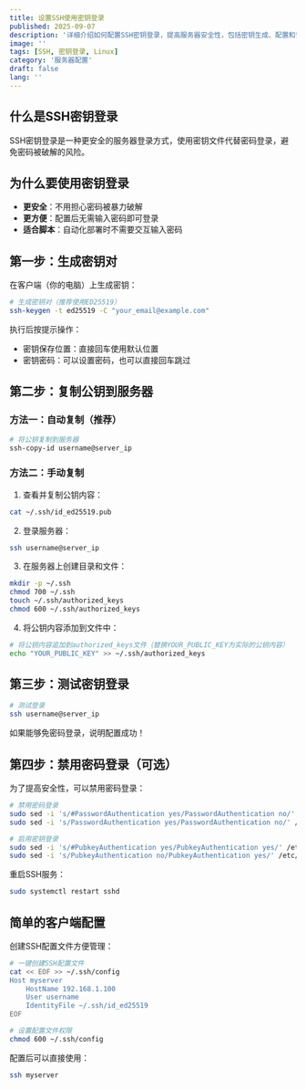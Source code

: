 ```yaml
---
title: 设置SSH使用密钥登录
published: 2025-09-07
description: '详细介绍如何配置SSH密钥登录，提高服务器安全性，包括密钥生成、配置和安全设置的完整指南'
image: ''
tags: [SSH, 密钥登录, Linux]
category: '服务器配置'
draft: false 
lang: ''
---
```


## 什么是SSH密钥登录

SSH密钥登录是一种更安全的服务器登录方式，使用密钥文件代替密码登录，避免密码被破解的风险。

## 为什么要使用密钥登录

- **更安全**：不用担心密码被暴力破解
- **更方便**：配置后无需输入密码即可登录
- **适合脚本**：自动化部署时不需要交互输入密码

## 第一步：生成密钥对

在客户端（你的电脑）上生成密钥：

```bash
# 生成密钥对（推荐使用ED25519）
ssh-keygen -t ed25519 -C "your_email@example.com"
```

执行后按提示操作：
- 密钥保存位置：直接回车使用默认位置
- 密钥密码：可以设置密码，也可以直接回车跳过

## 第二步：复制公钥到服务器

### 方法一：自动复制（推荐）

```bash
# 将公钥复制到服务器
ssh-copy-id username@server_ip
```

### 方法二：手动复制

1. 查看并复制公钥内容：
```bash
cat ~/.ssh/id_ed25519.pub
```

2. 登录服务器：
```bash
ssh username@server_ip
```

3. 在服务器上创建目录和文件：
```bash
mkdir -p ~/.ssh
chmod 700 ~/.ssh
touch ~/.ssh/authorized_keys
chmod 600 ~/.ssh/authorized_keys
```

4. 将公钥内容添加到文件中：
```bash
# 将公钥内容追加到authorized_keys文件（替换YOUR_PUBLIC_KEY为实际的公钥内容）
echo "YOUR_PUBLIC_KEY" >> ~/.ssh/authorized_keys
```

## 第三步：测试密钥登录

```bash
# 测试登录
ssh username@server_ip
```

如果能够免密码登录，说明配置成功！

## 第四步：禁用密码登录（可选）

为了提高安全性，可以禁用密码登录：

```bash
# 禁用密码登录
sudo sed -i 's/#PasswordAuthentication yes/PasswordAuthentication no/' /etc/ssh/sshd_config
sudo sed -i 's/PasswordAuthentication yes/PasswordAuthentication no/' /etc/ssh/sshd_config

# 启用密钥登录
sudo sed -i 's/#PubkeyAuthentication yes/PubkeyAuthentication yes/' /etc/ssh/sshd_config
sudo sed -i 's/PubkeyAuthentication no/PubkeyAuthentication yes/' /etc/ssh/sshd_config
```

重启SSH服务：
```bash
sudo systemctl restart sshd
```

## 简单的客户端配置

创建SSH配置文件方便管理：

```bash
# 一键创建SSH配置文件
cat << EOF >> ~/.ssh/config
Host myserver
    HostName 192.168.1.100
    User username
    IdentityFile ~/.ssh/id_ed25519
EOF

# 设置配置文件权限
chmod 600 ~/.ssh/config
```

配置后可以直接使用：
```bash
ssh myserver
```
